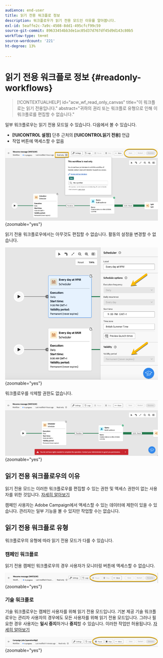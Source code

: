 ```yaml
---
audience: end-user
title: 읽기 전용 워크플로 정보
description: 워크플로우가 읽기 전용 모드인 이유를 알아봅니다.
exl-id: 5eaffe2c-7a9c-4508-8dd1-495cfcf99c59
source-git-commit: 89633454bb3de1ac05d37d767df45d9d143c80b5
workflow-type: tm+mt
source-wordcount: '221'
ht-degree: 13%

---
```


# 읽기 전용 워크플로 정보 {#readonly-workflows}

>[!CONTEXTUALHELP]
>id="acw_wf_read_only_canvas"
>title="이 워크플로는 읽기 전용입니다."
>abstract="귀하의 권리 또는 워크플로 유형으로 인해 이 워크플로를 편집할 수 없습니다."

일부 워크플로우는 읽기 전용 모드일 수 있습니다. 다음에서 볼 수 있습니다.

- **[!UICONTROL 설정]** 단추 근처의 **[!UICONTROL **&#x200B;읽기 전용&#x200B;**]** 언급
- 작업 버튼에 액세스할 수 없음

![](assets/readonly-workflow.png){zoomable="yes"}

읽기 전용 워크플로우에서는 아무것도 편집할 수 없습니다. 활동의 설정을 변경할 수 없습니다.


![](assets/scheduler-readonly.png){zoomable="yes"}


워크플로우를 삭제할 권한도 없습니다.

![](assets/readonly-rights.png){zoomable="yes"}

## 읽기 전용 워크플로우의 이유

읽기 전용 모드는 이러한 워크플로우를 편집할 수 있는 권한 및 액세스 권한이 없는 사용자를 위한 것입니다. [자세히 알아보기](../get-started/permissions.md)

캠페인 사용자는 Adobe Campaign에서 액세스할 수 있는 데이터에 제한이 있을 수 있습니다. 관리자는 일부 기능을 볼 수 있지만 작업할 수는 없습니다.

## 읽기 전용 워크플로 유형

워크플로우의 유형에 따라 읽기 전용 모드가 다를 수 있습니다.

### 캠페인 워크플로

읽기 전용 캠페인 워크플로우의 경우 사용자가 모니터링 버튼에 액세스할 수 없습니다.

![](assets/readonly-campaign-workflow.png){zoomable="yes"}

### 기술 워크플로

기술 워크플로우는 캠페인 사용자를 위해 읽기 전용 모드입니다.
기본 제공 기술 워크플로우는 관리자 사용자의 경우에도 모든 사용자를 위해 읽기 전용 모드입니다. 그러나 필요한 경우 사용자는 **일시 중지**&#x200B;하거나 **중지**&#x200B;할 수 있습니다. 이러한 작업만 허용됩니다. [자세히 알아보기](https://experienceleague.adobe.com/en/docs/campaign/automation/workflows/introduction/wf-type/technical-workflows)

![](assets/readonly-technical-workflow.png){zoomable="yes"}
